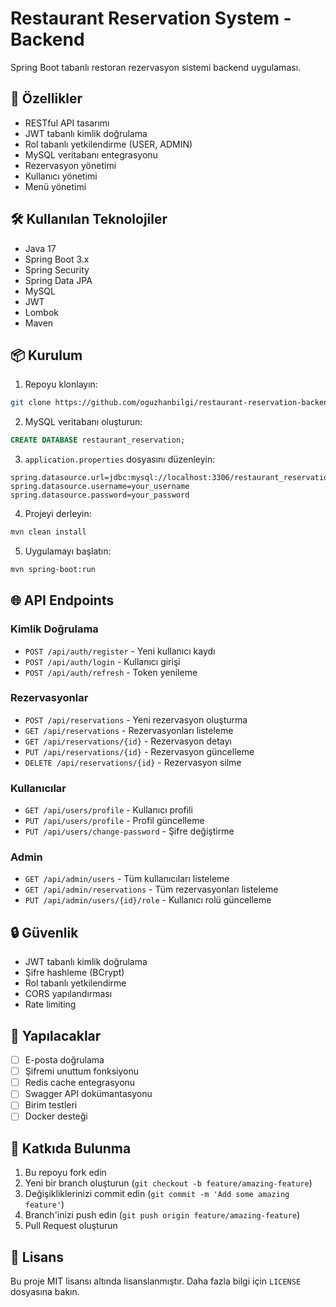 # Restaurant Reservation System - Backend

Spring Boot tabanlı restoran rezervasyon sistemi backend uygulaması.

## 🚀 Özellikler

- RESTful API tasarımı
- JWT tabanlı kimlik doğrulama
- Rol tabanlı yetkilendirme (USER, ADMIN)
- MySQL veritabanı entegrasyonu
- Rezervasyon yönetimi
- Kullanıcı yönetimi
- Menü yönetimi

## 🛠️ Kullanılan Teknolojiler

- Java 17
- Spring Boot 3.x
- Spring Security
- Spring Data JPA
- MySQL
- JWT
- Lombok
- Maven

## 📦 Kurulum

1. Repoyu klonlayın:
```bash
git clone https://github.com/oguzhanbilgi/restaurant-reservation-backend.git
```

2. MySQL veritabanı oluşturun:
```sql
CREATE DATABASE restaurant_reservation;
```

3. `application.properties` dosyasını düzenleyin:
```properties
spring.datasource.url=jdbc:mysql://localhost:3306/restaurant_reservation
spring.datasource.username=your_username
spring.datasource.password=your_password
```

4. Projeyi derleyin:
```bash
mvn clean install
```

5. Uygulamayı başlatın:
```bash
mvn spring-boot:run
```

## 🌐 API Endpoints

### Kimlik Doğrulama
- `POST /api/auth/register` - Yeni kullanıcı kaydı
- `POST /api/auth/login` - Kullanıcı girişi
- `POST /api/auth/refresh` - Token yenileme

### Rezervasyonlar
- `POST /api/reservations` - Yeni rezervasyon oluşturma
- `GET /api/reservations` - Rezervasyonları listeleme
- `GET /api/reservations/{id}` - Rezervasyon detayı
- `PUT /api/reservations/{id}` - Rezervasyon güncelleme
- `DELETE /api/reservations/{id}` - Rezervasyon silme

### Kullanıcılar
- `GET /api/users/profile` - Kullanıcı profili
- `PUT /api/users/profile` - Profil güncelleme
- `PUT /api/users/change-password` - Şifre değiştirme

### Admin
- `GET /api/admin/users` - Tüm kullanıcıları listeleme
- `GET /api/admin/reservations` - Tüm rezervasyonları listeleme
- `PUT /api/admin/users/{id}/role` - Kullanıcı rolü güncelleme

## 🔒 Güvenlik

- JWT tabanlı kimlik doğrulama
- Şifre hashleme (BCrypt)
- Rol tabanlı yetkilendirme
- CORS yapılandırması
- Rate limiting

## 📝 Yapılacaklar

- [ ] E-posta doğrulama
- [ ] Şifremi unuttum fonksiyonu
- [ ] Redis cache entegrasyonu
- [ ] Swagger API dokümantasyonu
- [ ] Birim testleri
- [ ] Docker desteği

## 🤝 Katkıda Bulunma

1. Bu repoyu fork edin
2. Yeni bir branch oluşturun (`git checkout -b feature/amazing-feature`)
3. Değişikliklerinizi commit edin (`git commit -m 'Add some amazing feature'`)
4. Branch'inizi push edin (`git push origin feature/amazing-feature`)
5. Pull Request oluşturun

## 📄 Lisans

Bu proje MIT lisansı altında lisanslanmıştır. Daha fazla bilgi için `LICENSE` dosyasına bakın. 